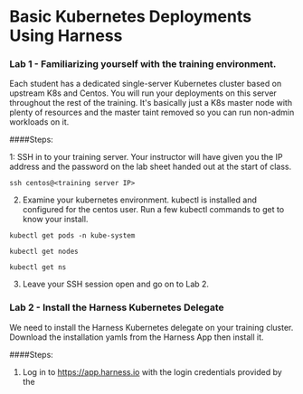 # Basic Kubernetes Deployments Using Harness #

### Lab 1 - Familiarizing yourself with the training environment.


Each student has a dedicated single-server Kubernetes cluster based on upstream K8s and Centos. You will run your deployments on this server throughout the rest of the training. It's basically just a K8s master node with plenty of resources and the master taint removed so you can run non-admin workloads on it. 

####Steps:

1: SSH in to your training server. Your instructor will have given you the IP address and the password on the lab sheet handed out at the start of class. 

````ssh centos@<training server IP>````

2. Examine your kubernetes environment. kubectl is installed and configured for the centos user. Run a few kubectl commands to get to know your install.

````kubectl get pods -n kube-system````

````kubectl get nodes````

````kubectl get ns````

3. Leave your SSH session open and go on to Lab 2.

### Lab 2 - Install the Harness Kubernetes Delegate

We need to install the Harness Kubernetes delegate on your training cluster. Download the installation yamls from the Harness App then install it. 

####Steps:

1. Log in to https://app.harness.io with the login credentials provided by the 
